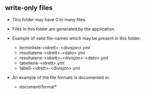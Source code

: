 ## write-only files

* This folder may have 0 to many files.
* Files in this folder are generated by the application.

* Example of valid file-names which may be present in this folder:
    - terminliste-\<idrett\>-\<divisjon\>.yml
    - resultatene-\<idrett\>-\<dato\>.yml
    - resultatene-\<idrett\>-\<divisjon\>-\<dato\>.yml
    - tabellene-\<idrett\>.yml
    - tabell-\<idrett\>-\<divisjon\>.yml

* An example of the file formats is documented in:
    - document/format*

